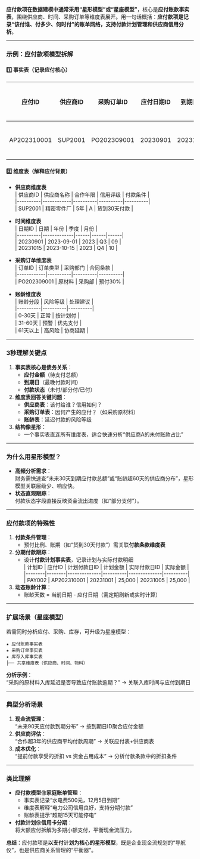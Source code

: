 
**应付款项在数据建模中通常采用“星形模型”或“星座模型”**，核心是**应付账款事实表**，围绕供应商、时间、采购订单等维度表展开。用一句话概括：**应付款项是记录“该付谁、付多少、何时付”的账单网络，支持付款计划管理和供应商信用分析**。

---

### **示例：应付款项模型拆解**
#### 1️⃣ **事实表（记录应付核心）**
| 应付ID | 供应商ID | 采购订单ID | 应付日期ID | 到期日ID | 应付金额 | 已付金额 | 账龄天数 | 付款状态 |  
|--------|----------|------------|------------|----------|----------|----------|----------|----------|  
| AP202310001 | SUP2001 | PO202309001 | 20230901   | 20231015 | 50,000   | 30,000   | 45       | 部分支付 |  

#### 2️⃣ **维度表（解释应付背景）**
- **供应商维度表**  
  | 供应商ID | 供应商名称 | 合作年限 | 信用评级 | 付款条件 |  
  |----------|------------|----------|----------|----------|  
  | SUP2001  | 精密零件厂 | 5年      | A        | 货到30天付款 |  

- **时间维度表**  
  | 日期ID   | 日期        | 年份 | 季度 | 月份 |  
  |----------|-------------|------|------|------|  
  | 20230901 | 2023-09-01  | 2023 | Q3   | 09   |  
  | 20231015 | 2023-10-15  | 2023 | Q4   | 10   |  

- **采购订单维度表**  
  | 订单ID     | 订单类型 | 采购部门 | 合同条款 |  
  |------------|----------|----------|----------|  
  | PO202309001 | 原材料   | 采购部   | 预付30%  |  

- **账龄维度表**  
  | 账龄分段 | 风险等级 | 处理建议 |  
  |----------|----------|----------|  
  | 0-30天   | 正常     | 按计划付 |  
  | 31-60天  | 预警     | 优先支付 |  
  | 61天以上 | 高风险   | 协商延期 |  

---

### **3秒理解关键点**  
1. **事实表核心是债务关系**：  
   - **应付金额**（待支付总额）  
   - **到期日**（最晚付款时间）  
   - **付款状态**（未付/部分付/已付）  
2. **维度表回答关键问题**：  
   - **供应商表**：该付给谁？信用如何？  
   - **采购订单表**：因何产生的应付？（如采购原材料）  
   - **账龄表**：延迟付款的风险等级  
3. **结构像星形**：  
   - 一个事实表直连所有维度表，适合快速分析“供应商A的未付账款占比”  

---

### **为什么用星形模型？**  
- **高频分析需求**：  
  财务需快速查“未来30天到期应付款总额”或“账龄超60天的供应商分布”，星形模型关联层级少、响应快。  
- **状态直观跟踪**：  
  付款状态字段直接反映资金流出进度（如“部分支付”）。  

---

### **应付款项的特殊性**  
1. **付款条件管理**：  
   - 预付比例、账期（如“货到30天付款”）需关联**付款条款维度表**  
2. **分期付款跟踪**：  
   - 设计**付款计划事实表**，记录计划与实际付款明细  
   | 计划ID | 应付ID | 计划付款日ID | 计划金额 | 实际付款日ID | 实际金额 |  
   |--------|--------|--------------|----------|--------------|----------|  
   | PAY002 | AP202310001 | 20231001 | 25,000   | 20231005     | 25,000   |  
3. **动态账龄计算**：  
   - 账龄天数 = 当前日期 - 应付日期（需定期刷新或实时计算）  

---

### **扩展场景（星座模型）**  
若需同时分析应付、采购、库存，可升级为星座模型：  
```
★ 应付账款事实表  
★ 采购订单事实表  
★ 库存入库事实表  
├── 共享维度表（供应商、时间、物料）  
```  
**分析示例**：  
“采购的原材料入库延迟是否导致应付账款逾期？” → 关联入库时间与应付到期日  

---

### **典型分析场景**  
1. **现金流管理**：  
   “未来90天应付款到期分布” → 按到期日ID聚合应付金额  
2. **供应商评估**：  
   “合作超3年的供应商平均付款周期” → 关联应付表+供应商表  
3. **成本优化**：  
   “提前付款享受的折扣 vs 资金占用成本” → 分析付款条款中的折扣条件  

---

### **类比理解**  
- **应付款模型**像**家庭账单管理**：  
  - 事实表记录“水电费500元，12月5日到期”  
  - 维度表解释“电力公司信用良好，支持分期付款”  
  - 账龄表提示“超期15天可能停电”  
- **付款计划**像**信用卡分期**：  
  将大额应付拆解为多期小额支付，平衡现金流压力。  

**总结**：应付款项是**以支付计划为核心的星形模型**，既是企业现金流规划的“导航仪”，也是供应商关系管理的“平衡器”。